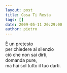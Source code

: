 ```yaml
---
layout: post
title: Cosa Ti Resta
tags: []
date: 2009-05-11 20:29:00
author: pietro
---
```

È un pretesto<br/>per chiedere al silenzio<br/>ciò che non sai dirti,<br/>domanda pure,<br/>ma hai sol tutto il tuo darti.
